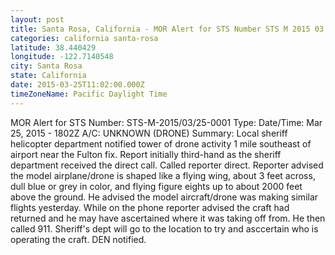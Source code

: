 ```yaml
---
layout: post
title: Santa Rosa, California - MOR Alert for STS Number STS M 2015 03 25 0001 Type Date Time Mar
categories: california santa-rosa
latitude: 38.440429
longitude: -122.7140548
city: Santa Rosa
state: California
date: 2015-03-25T11:02:00.000Z
timeZoneName: Pacific Daylight Time
---
```


MOR Alert for STS
Number: STS-M-2015/03/25-0001
Type: 
Date/Time: Mar 25, 2015 - 1802Z
A/C: UNKNOWN (DRONE)
Summary: Local sheriff helicopter department notified tower of drone activity 1 mile southeast of airport near the Fulton fix. Report initially third-hand as the sheriff department received the direct call. Called reporter direct. Reporter advised the model airplane/drone is shaped like a flying wing, about 3 feet across, dull blue or grey in color, and flying figure eights up to about 2000 feet above the ground. He advised the model aircraft/drone was making similar flights yesterday. While on the phone reporter advised the craft had returned and he may have ascertained where it was taking off from. He then called 911. Sheriff's dept will go to the location to try and asccertain who is operating the craft. DEN notified.